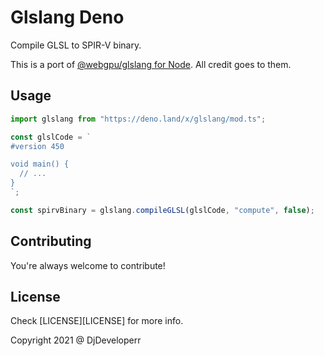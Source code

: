 # Glslang Deno

Compile GLSL to SPIR-V binary.

This is a port of [@webgpu/glslang for Node](https://www.npmjs.com/package/@webgpu/glslang). 
All credit goes to them.

## Usage

```ts
import glslang from "https://deno.land/x/glslang/mod.ts";

const glslCode = `
#version 450

void main() {
  // ...
}
`;

const spirvBinary = glslang.compileGLSL(glslCode, "compute", false);
```

## Contributing 

You're always welcome to contribute!

## License

Check [LICENSE][LICENSE] for more info.

Copyright 2021 @ DjDeveloperr
